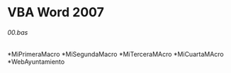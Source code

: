 # VBA Word 2007
###### 00.bas
*MiPrimeraMacro
*MiSegundaMacro
*MiTerceraMAcro
*MiCuartaMAcro
*WebAyuntamiento